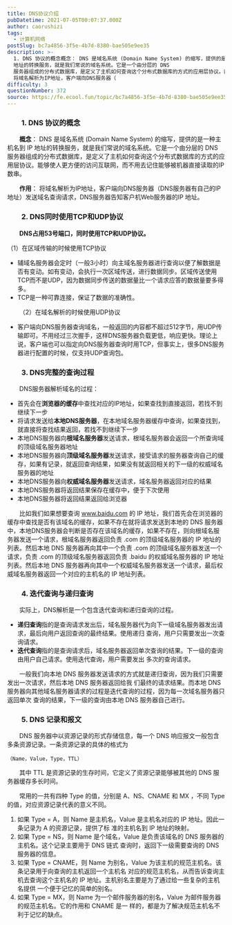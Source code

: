 ```yaml
---
title: DNS协议介绍
pubDatetime: 2021-07-05T00:07:37.000Z
author: caorushizi
tags:
  - 计算机网络
postSlug: bc7a4856-3f5e-4b7d-8380-bae505e9ee35
description: >-
  1. DNS 协议的概念概念： DNS 是域名系统 (Domain Name System) 的缩写，提供的是一种主机名到 IP
  地址的转换服务，就是我们常说的域名系统。它是一个由分层的 DNS
  服务器组成的分布式数据库，是定义了主机如何查询这个分布式数据库的方式的应用层协议。能够使人更方便的访问互联网，而不用去记住能够被机器直接读取的IP数串。作用：
  将域名解析为IP地址，客户端向DNS服务器（
difficulty: 3
questionNumber: 372
source: https://fe.ecool.fun/topic/bc7a4856-3f5e-4b7d-8380-bae505e9ee35
---
```


<h3 style="text-align:left;text-indent:2em;" data-id="heading-54">1. DNS 协议的概念</h3><p style="text-align:left;text-indent:2em;"><strong>概念</strong>： DNS 是域名系统 (Domain Name System) 的缩写，提供的是一种主机名到 IP 地址的转换服务，就是我们常说的域名系统。它是一个由分层的 DNS 服务器组成的分布式数据库，是定义了主机如何查询这个分布式数据库的方式的应用层协议。能够使人更方便的访问互联网，而不用去记住能够被机器直接读取的IP数串。</p><p style="text-align:left;text-indent:2em;"><strong>作用</strong>： 将域名解析为IP地址，客户端向DNS服务器（DNS服务器有自己的IP地址）发送域名查询请求，DNS服务器告知客户机Web服务器的IP 地址。</p><p></p><h3 style="text-align:left;text-indent:2em;" data-id="heading-55">2. DNS同时使用TCP和UDP协议</h3><p></p><p style="text-align:left;text-indent:2em;"><strong>DNS占用53号端口，同时使用TCP和UDP协议。</strong> </p><p>（1）在区域传输的时候使用TCP协议</p><ul><li>辅域名服务器会定时（一般3小时）向主域名服务器进行查询以便了解数据是否有变动。如有变动，会执行一次区域传送，进行数据同步。区域传送使用TCP而不是UDP，因为数据同步传送的数据量比一个请求应答的数据量要多得多。</li><li>TCP是一种可靠连接，保证了数据的准确性。</li></ul><p style="text-align:left;text-indent:2em;">（2）在域名解析的时候使用UDP协议</p><ul><li>客户端向DNS服务器查询域名，一般返回的内容都不超过512字节，用UDP传输即可。不用经过三次握手，这样DNS服务器负载更低，响应更快。理论上说，客户端也可以指定向DNS服务器查询时用TCP，但事实上，很多DNS服务器进行配置的时候，仅支持UDP查询包。</li></ul><h3 style="text-align:left;text-indent:2em;" data-id="heading-56">3. DNS完整的查询过程</h3><p></p><p style="text-align:left;text-indent:2em;">DNS服务器解析域名的过程：</p><ul><li>首先会在<strong>浏览器的缓存</strong>中查找对应的IP地址，如果查找到直接返回，若找不到继续下一步</li><li>将请求发送给<strong>本地DNS服务器</strong>，在本地域名服务器缓存中查询，如果查找到，就直接将查找结果返回，若找不到继续下一步</li><li>本地DNS服务器向<strong>根域名服务器</strong>发送请求，根域名服务器会返回一个所查询域的顶级域名服务器地址</li><li>本地DNS服务器向<strong>顶级域名服务器</strong>发送请求，接受请求的服务器查询自己的缓存，如果有记录，就返回查询结果，如果没有就返回相关的下一级的权威域名服务器的地址</li><li>本地DNS服务器向<strong>权威域名服务器</strong>发送请求，域名服务器返回对应的结果</li><li>本地DNS服务器将返回结果保存在缓存中，便于下次使用</li><li>本地DNS服务器将返回结果返回给浏览器</li></ul><p style="text-align:left;text-indent:2em;">比如我们如果想要查询 <u><a href="http://www.baidu.com/" target="_blank" rel="nofollow noopener noreferrer">www.baidu.com</a></u> 的 IP 地址，我们首先会在浏览器的缓存中查找是否有该域名的缓存，如果不存在就将请求发送到本地的 DNS 服务器中，本地DNS服务器会判断是否存在该域名的缓存，如果不存在，则向根域名服务器发送一个请求，根域名服务器返回负责 .com 的顶级域名服务器的 IP 地址的列表。然后本地 DNS 服务器再向其中一个负责 .com 的顶级域名服务器发送一个请求，负责 .com 的顶级域名服务器返回负责 .baidu 的权威域名服务器的 IP 地址列表。然后本地 DNS 服务器再向其中一个权威域名服务器发送一个请求，最后权威域名服务器返回一个对应的主机名的 IP 地址列表。</p><p></p><h3 style="text-align:left;text-indent:2em;" data-id="heading-57">4. 迭代查询与递归查询</h3><p style="text-align:left;text-indent:2em;">实际上，DNS解析是一个包含迭代查询和递归查询的过程。</p><ul><li><strong>递归查询</strong>指的是查询请求发出后，域名服务器代为向下一级域名服务器发出请求，最后向用户返回查询的最终结果。使用递归 查询，用户只需要发出一次查询请求。</li><li><strong>迭代查询</strong>指的是查询请求后，域名服务器返回单次查询的结果。下一级的查询由用户自己请求。使用迭代查询，用户需要发出 多次的查询请求。</li></ul><p style="text-align:left;text-indent:2em;">一般我们向本地 DNS 服务器发送请求的方式就是递归查询，因为我们只需要发出一次请求，然后本地 DNS 服务器返回给我 们最终的请求结果。而本地 DNS 服务器向其他域名服务器请求的过程是迭代查询的过程，因为每一次域名服务器只返回单次 查询的结果，下一级的查询由本地 DNS 服务器自己进行。</p><p></p><h3 style="text-align:left;text-indent:2em;" data-id="heading-58">5. DNS 记录和报文</h3><p style="text-align:left;text-indent:2em;">DNS 服务器中以资源记录的形式存储信息，每一个 DNS 响应报文一般包含多条资源记录。一条资源记录的具体的格式为</p><pre class=" language-http"><code>（Name，Value，Type，TTL）</code></pre><p style="text-align:left;text-indent:2em;">其中 TTL 是资源记录的生存时间，它定义了资源记录能够被其他的 DNS 服务器缓存多长时间。</p><p style="text-align:left;text-indent:2em;">常用的一共有四种 Type 的值，分别是 A、NS、CNAME 和 MX ，不同 Type 的值，对应资源记录代表的意义不同。</p><ol><li>如果 Type = A，则 Name 是主机名，Value 是主机名对应的 IP 地址。因此一条记录为 A 的资源记录，提供了标 准的主机名到 IP 地址的映射。</li><li>如果 Type = NS，则 Name 是个域名，Value 是负责该域名的 DNS 服务器的主机名。这个记录主要用于 DNS 链式 查询时，返回下一级需要查询的 DNS 服务器的信息。</li><li>如果 Type = CNAME，则 Name 为别名，Value 为该主机的规范主机名。该条记录用于向查询的主机返回一个主机名 对应的规范主机名，从而告诉查询主机去查询这个主机名的 IP 地址。主机别名主要是为了通过给一些复杂的主机名提供 一个便于记忆的简单的别名。</li><li>如果 Type = MX，则 Name 为一个邮件服务器的别名，Value 为邮件服务器的规范主机名。它的作用和 CNAME 是一 样的，都是为了解决规范主机名不利于记忆的缺点。</li></ol><p></p>
